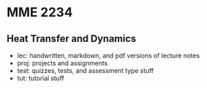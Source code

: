 
# MME 2234
Heat Transfer and Dynamics
----
- lec: handwritten, markdown, and pdf versions of lecture notes
- proj: projects and assignments
- test: quizzes, tests, and assessment type stuff
- tut: tutorial stuff
